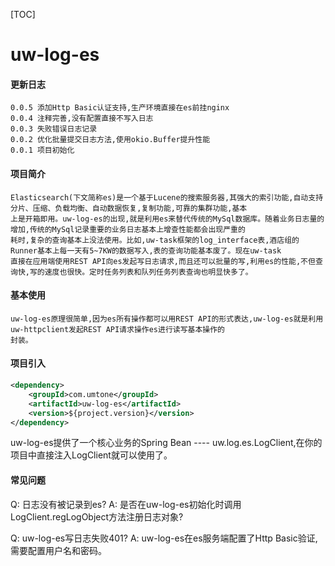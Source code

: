 [TOC]

# uw-log-es

#### 更新日志
    0.0.5 添加Http Basic认证支持,生产环境直接在es前挂nginx
    0.0.4 注释完善,没有配置直接不写入日志
    0.0.3 失败错误日志记录
    0.0.2 优化批量提交日志方法,使用okio.Buffer提升性能
    0.0.1 项目初始化

#### 项目简介

    Elasticsearch(下文简称es)是一个基于Lucene的搜索服务器,其强大的索引功能,自动支持分片、压缩、负载均衡、自动数据恢复,复制功能,可靠的集群功能,基本
    上是开箱即用。uw-log-es的出现,就是利用es来替代传统的MySql数据库。随着业务日志量的增加,传统的MySql记录重要的业务日志基本上增查性能都会出现严重的
    耗时,复杂的查询基本上没法使用。比如,uw-task框架的log_interface表,酒店组的Runner基本上每一天有5~7KW的数据写入,表的查询功能基本废了。现在uw-task
    直接在应用端使用REST API向es发起写日志请求,而且还可以批量的写,利用es的性能,不但查询快,写的速度也很快。定时任务列表和队列任务列表查询也明显快多了。
    
    
#### 基本使用

    uw-log-es原理很简单,因为es所有操作都可以用REST API的形式表达,uw-log-es就是利用uw-httpclient发起REST API请求操作es进行读写基本操作的
    封装。
    
#### 项目引入

```xml
<dependency>
    <groupId>com.umtone</groupId>
    <artifactId>uw-log-es</artifactId>
    <version>${project.version}</version>
</dependency>
```

uw-log-es提供了一个核心业务的Spring Bean ---- uw.log.es.LogClient,在你的项目中直接注入LogClient就可以使用了。


#### 常见问题
Q: 日志没有被记录到es?
A: 是否在uw-log-es初始化时调用LogClient.regLogObject方法注册日志对象?

Q: uw-log-es写日志失败401?
A: uw-log-es在es服务端配置了Http Basic验证,需要配置用户名和密码。